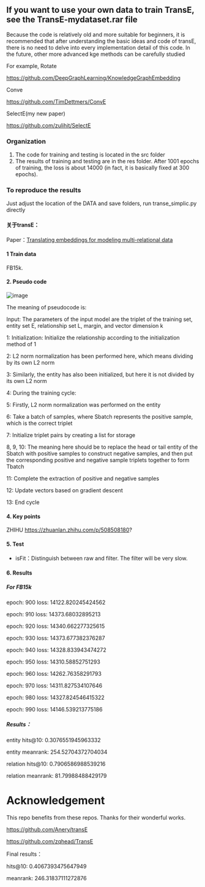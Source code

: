 ## If you want to use your own data to train TransE, see the TransE-mydataset.rar file

Because the code is relatively old and more suitable for beginners, it is recommended that after understanding the basic ideas and code of transE, there is no need to delve into every implementation detail of this code. In the future, other more advanced kge methods can be carefully studied

For example, Rotate

https://github.com/DeepGraphLearning/KnowledgeGraphEmbedding

Conve

https://github.com/TimDettmers/ConvE

SelectE(my new paper)

https://github.com/zulihit/SelectE
	
### Organization
1. The code for training and testing is located in the src folder
2. The results of training and testing are in the res folder. After 1001 epochs of training, the loss is about 14000 (in fact, it is basically fixed at 300 epochs).

###  To reproduce the results
Just adjust the location of the DATA and save folders, run transe_simplic.py directly

#### 关于transE：
Paper：[Translating embeddings for modeling multi-relational data](http://papers.nips.cc/paper/5071-translating-embeddings-for-modeling-multi-rela)

#### 1 Train data

FB15k.

#### 2. Pseudo code

![image](https://user-images.githubusercontent.com/68625084/166636446-ee7ae1dc-778a-4270-96f6-679868e6d420.png)

The meaning of pseudocode is:

Input: The parameters of the input model are the triplet of the training set, entity set E, relationship set L, margin, and vector dimension k

1: Initialization: Initialize the relationship according to the initialization method of 1

2: L2 norm normalization has been performed here, which means dividing by its own L2 norm

3: Similarly, the entity has also been initialized, but here it is not divided by its own L2 norm

4: During the training cycle:

5: Firstly, L2 norm normalization was performed on the entity

6: Take a batch of samples, where Sbatch represents the positive sample, which is the correct triplet

7: Initialize triplet pairs by creating a list for storage

8, 9, 10: The meaning here should be to replace the head or tail entity of the Sbatch with positive samples to construct negative samples, and then put the corresponding positive and negative sample triplets together to form Tbatch

11: Complete the extraction of positive and negative samples

12: Update vectors based on gradient descent

13: End cycle

#### 4. Key points

ZHIHU https://zhuanlan.zhihu.com/p/508508180?

 #### 5. Test
 
- isFit：Distinguish between raw and filter. The filter will be very slow.

#### 6. Results

##### For FB15k

epoch: 900  loss: 14122.820245424562

epoch: 910 loss: 14373.68032895213

epoch: 920 loss: 14340.662277325615

epoch: 930 loss: 14373.677382376287

epoch: 940 loss: 14328.833943474272

epoch: 950 loss: 14310.58852751293

epoch: 960 loss: 14262.76358291793

epoch: 970 loss: 14311.827534107646

epoch: 980 loss: 14327.824546415322

epoch: 990 loss: 14146.539213775186


##### Results：
entity hits@10: 0.3076551945963332

entity meanrank: 254.52704372704034

relation hits@10: 0.7906586988539216

relation meanrank: 81.79988488429179

# Acknowledgement

This repo benefits from these repos. Thanks for their wonderful works.

https://github.com/Anery/transE

https://github.com/zqhead/TransE



Final results：

hits@10: 0.4067393475647949

meanrank: 246.31837111272876
